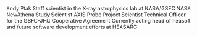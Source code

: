 Andy Ptak
Staff scientist in the X-ray astrophysics lab at NASA/GSFC
NASA NewAthena Study Scientist
AXIS Probe Project Scientist
Technical Officer for the GSFC-JHU Cooperative Agreement
Currently acting head of heasoft and future software development efforts at HEASARC
